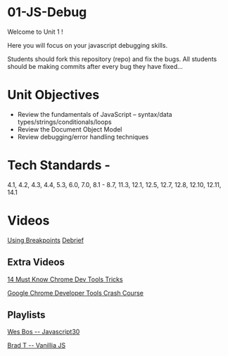 # 01-JS-Debug
Welcome to Unit 1 !

Here you will focus on your javascript debugging skills.

Students should fork this repository (repo) and fix the bugs. All students should be making commits after every bug they have fixed...

# Unit Objectives
* Review the fundamentals of JavaScript – syntax/data types/strings/conditionals/loops
* Review the Document Object Model
* Review debugging/error handling techniques


# Tech Standards -
4.1, 4.2, 4.3, 4.4, 5.3, 6.0, 7.0, 8.1 - 8.7, 11.3, 12.1, 12.5, 12.7, 12.8, 12.10, 12.11, 14.1

# Videos
[Using Breakpoints](https://www.youtube.com/watch?v=0DECGKu8ONc)
[Debrief](https://www.youtube.com/watch?v=yE6n-I4RMkA)

## Extra  Videos
[14 Must Know Chrome Dev Tools Tricks](https://www.youtube.com/watch?v=xkzDaKwinA8)

[Google Chrome Developer Tools Crash Course](https://www.youtube.com/watch?v=x4q86IjJFag)

## Playlists
[Wes Bos -- Javascript30](https://www.youtube.com/watch?v=VuN8qwZoego&list=PLu8EoSxDXHP6CGK4YVJhL_VWetA865GOH)

[Brad T -- Vanillia JS](https://www.youtube.com/watch?v=hdI2bqOjy3c&list=PLillGF-RfqbbnEGy3ROiLWk7JMCuSyQtX)
